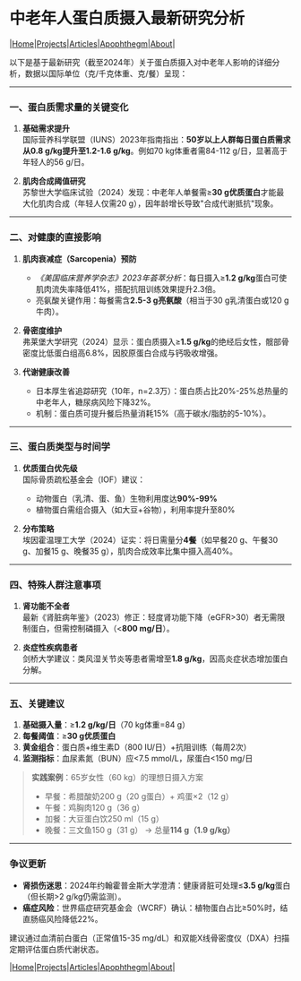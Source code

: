 # 中老年人蛋白质摄入最新研究分析

|[Home](/README.md)|[Projects](/projects.md)|[Articles](/articles.md)|[Apophthegm](/apophthegm.md)|[About](/about.md)|

以下是基于最新研究（截至2024年）关于蛋白质摄入对中老年人影响的详细分析，数据以国际单位（克/千克体重、克/餐）呈现：

---

### **一、蛋白质需求量的关键变化**
1. **基础需求提升**  
   国际营养科学联盟（IUNS）2023年指南指出：**50岁以上人群每日蛋白质需求从0.8 g/kg提升至1.2-1.6 g/kg**。例如70 kg体重者需84-112 g/日，显著高于年轻人的56 g/日。

2. **肌肉合成阈值研究**  
   苏黎世大学临床试验（2024）发现：中老年人单餐需≥**30 g优质蛋白**才能最大化肌肉合成（年轻人仅需20 g），因年龄增长导致"合成代谢抵抗"现象。

---

### **二、对健康的直接影响**
1. **肌肉衰减症（Sarcopenia）预防**  
   - *《美国临床营养学杂志》2023年荟萃分析*：每日摄入≥**1.2 g/kg**蛋白可使肌肉流失率降低41%，搭配抗阻训练效果提升2.3倍。  
   - 亮氨酸关键作用：每餐需含**2.5-3 g亮氨酸**（相当于30 g乳清蛋白或120 g牛肉）。

2. **骨密度维护**  
   弗莱堡大学研究（2024）显示：蛋白质摄入≥**1.5 g/kg**的绝经后女性，髋部骨密度比低蛋白组高6.8%，因胶原蛋白合成与钙吸收增强。

3. **代谢健康改善**  
   - 日本厚生省追踪研究（10年，n=2.3万）：蛋白质占比20%-25%总热量的中老年人，糖尿病风险下降32%。  
   - 机制：蛋白质可提升餐后热量消耗15%（高于碳水/脂肪的5-10%）。

---

### **三、蛋白质类型与时间学**
1. **优质蛋白优先级**  
   国际骨质疏松基金会（IOF）建议：  
   - 动物蛋白（乳清、蛋、鱼）生物利用度达**90%-99%**  
   - 植物蛋白需组合摄入（如大豆+谷物），利用率提升至80%  

2. **分布策略**  
   埃因霍温理工大学（2024）证实：将日需量分**4餐**（如早餐20 g、午餐30 g、加餐15 g、晚餐35 g），肌肉合成效率比集中摄入高40%。

---

### **四、特殊人群注意事项**
1. **肾功能不全者**  
   最新《肾脏病年鉴》（2023）修正：轻度肾功能下降（eGFR>30）者无需限制蛋白，但需控制磷摄入（<**800 mg/日**）。

2. **炎症性疾病患者**  
   剑桥大学建议：类风湿关节炎等患者需增至**1.8 g/kg**，因高炎症状态增加蛋白分解。

---

### **五、关键建议**
1. **基础摄入量**：≥**1.2 g/kg/日**（70 kg体重=84 g）  
2. **每餐阈值**：≥**30 g优质蛋白**  
3. **黄金组合**：蛋白质+维生素D（800 IU/日）+抗阻训练（每周2次）  
4. **监测指标**：血尿素氮（BUN）应<7.5 mmol/L，尿蛋白<150 mg/日  

> **实践案例**：65岁女性（60 kg）的理想日摄入方案  
> - 早餐：希腊酸奶200 g（20 g蛋白）+ 鸡蛋×2（12 g）  
> - 午餐：鸡胸肉120 g（36 g）  
> - 加餐：大豆蛋白饮250 ml（15 g）  
> - 晚餐：三文鱼150 g（31 g） → 总量**114 g（1.9 g/kg）**

---

### **争议更新**
- **肾损伤迷思**：2024年约翰霍普金斯大学澄清：健康肾脏可处理≤**3.5 g/kg**蛋白（但长期>2 g/kg仍需监测）。  
- **癌症风险**：世界癌症研究基金会（WCRF）确认：植物蛋白占比≥50%时，结直肠癌风险降低22%。

建议通过血清前白蛋白（正常值15-35 mg/dL）和双能X线骨密度仪（DXA）扫描定期评估蛋白质代谢状态。

|[Home](/README.md)|[Projects](/projects.md)|[Articles](/articles.md)|[Apophthegm](/apophthegm.md)|[About](/about.md)|
